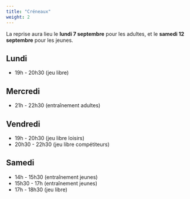 ```yaml
---
title: "Créneaux"
weight: 2
---
```


La reprise aura lieu le **lundi 7 septembre** pour les adultes, et le **samedi 12 septembre** pour les jeunes.

## Lundi

- 19h - 20h30 (jeu libre)

## Mercredi

- 21h - 22h30 (entraînement adultes)

## Vendredi

- 19h - 20h30 (jeu libre loisirs)
- 20h30 - 22h30 (jeu libre compétiteurs)

## Samedi

- 14h - 15h30 (entraînement jeunes)
- 15h30 - 17h (entraînement jeunes)
- 17h - 18h30 (jeu libre)
